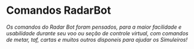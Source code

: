 #  Comandos RadarBot 

*Os comandos do Radar Bot foram pensados, para a maior facilidade e usabilidade durante seu voo ou seção de controle virtual, com comandos de metar, taf, cartas e muitos outros disponeis para ajudar os Simuleiros!*